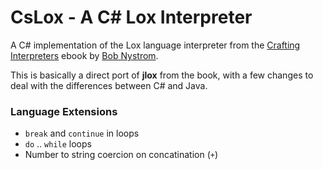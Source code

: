 ﻿# CsLox - A C# Lox Interpreter

A C# implementation of the Lox language interpreter from the [Crafting Interpreters](http://www.craftinginterpreters.com) ebook by [Bob Nystrom](https://github.com/munificent).

This is basically a direct port of **jlox** from the book, with a few changes to deal with the differences between C# and Java.



### Language Extensions

* `break` and `continue` in loops
* `do` .. `while` loops
* Number to string coercion on concatination (`+`)

